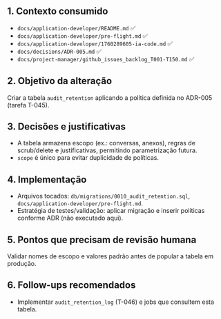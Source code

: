 ## 1. Contexto consumido
- `docs/application-developer/README.md` ✅
- `docs/application-developer/pre-flight.md` ✅
- `docs/application-developer/1760289605-ia-code.md` ✅
- `docs/decisions/ADR-005.md` ✅
- `docs/project-manager/github_issues_backlog_T001-T150.md` ✅

## 2. Objetivo da alteração
Criar a tabela `audit_retention` aplicando a política definida no ADR-005 (tarefa T-045).

## 3. Decisões e justificativas
- A tabela armazena escopo (ex.: conversas, anexos), regras de scrub/delete e justificativas, permitindo parametrização futura.
- `scope` é único para evitar duplicidade de políticas.

## 4. Implementação
- Arquivos tocados: `db/migrations/0010_audit_retention.sql`, `docs/application-developer/pre-flight.md`.
- Estratégia de testes/validação: aplicar migração e inserir políticas conforme ADR (não executado aqui).

## 5. Pontos que precisam de revisão humana
Validar nomes de escopo e valores padrão antes de popular a tabela em produção.

## 6. Follow-ups recomendados
- Implementar `audit_retention_log` (T-046) e jobs que consultem esta tabela.
